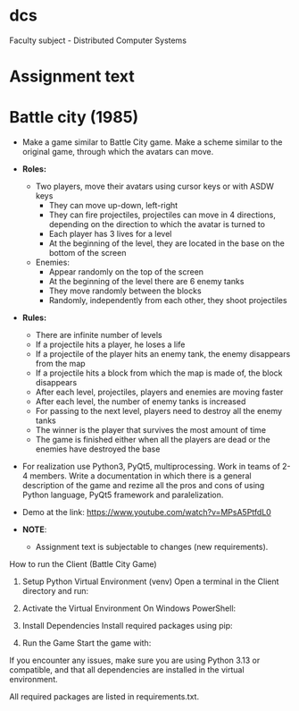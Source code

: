 # dcs

Faculty subject - Distributed Computer Systems

# Assignment text

# Battle city (1985)

- Make a game similar to Battle City game. Make a scheme similar to the original game, through which the avatars can move.
- **Roles:**
  - Two players, move their avatars using cursor keys or with ASDW keys
    - They can move up-down, left-right
    - They can fire projectiles, projectiles can move in 4 directions, depending on the direction to which the avatar is turned to
    - Each player has 3 lives for a level
    - At the beginning of the level, they are located in the base on the bottom of the screen
  - Enemies:
    - Appear randomly on the top of the screen
    - At the beginning of the level there are 6 enemy tanks
    - They move randomly between the blocks
    - Randomly, independently from each other, they shoot projectiles
- **Rules:**
  - There are infinite number of levels
  - If a projectile hits a player, he loses a life
  - If a projectile of the player hits an enemy tank, the enemy disappears from the map
  - If a projectile hits a block from which the map is made of, the block disappears
  - After each level, projectiles, players and enemies are moving faster
  - After each level, the number of enemy tanks is increased
  - For passing to the next level, players need to destroy all the enemy tanks
  - The winner is the player that survives the most amount of time
  - The game is finished either when all the players are dead or the enemies have destroyed the base
- For realization use Python3, PyQt5, multiprocessing. Work in teams of 2-4 members. Write a documentation in which there is a general description of the game and rezime all the pros and cons of using Python language, PyQt5 framework and paralelization.
- Demo at the link: https://www.youtube.com/watch?v=MPsA5PtfdL0

- **NOTE**:
  - Assignment text is subjectable to changes (new requirements).

How to run the Client (Battle City Game)

1. Setup Python Virtual Environment (venv)
   Open a terminal in the Client directory and run:

2. Activate the Virtual Environment
   On Windows PowerShell:

3. Install Dependencies
   Install required packages using pip:

4. Run the Game
   Start the game with:

If you encounter any issues, make sure you are using Python 3.13 or compatible, and that all dependencies are installed in the virtual environment.

All required packages are listed in requirements.txt.
